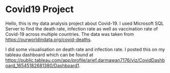 # Covid19 Project

Hello, this is my data analysis project about Covid-19. I used Microsoft SQL Server to find the death rate, infection rate as well as vaccination rate of Covid-19 across multiple countries.
The data was taken from https://ourworldindata.org/covid-deaths.

I did some visualisation on death rate and infection rate. I posted this on my tableau dashboard which can be found at
https://public.tableau.com/app/profile/arief.darmawan7176/viz/CovidDashboard_16545182681380/Dashboard1.